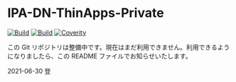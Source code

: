 ﻿# IPA-DN-ThinApps-Private
[![Build](https://github.com/IPA-CyberLab/IPA-DN-ThinApps-Private/actions/workflows/build_test_linux.yml/badge.svg)](https://github.com/IPA-CyberLab/IPA-DN-ThinApps-Private/actions)
[![Build](https://github.com/IPA-CyberLab/IPA-DN-ThinApps-Private/actions/workflows/build_test_windows.yml/badge.svg)](https://github.com/IPA-CyberLab/IPA-DN-ThinApps-Private/actions)
[![Coverity](https://scan.coverity.com/projects/23477/badge.svg?flat=1)](https://scan.coverity.com/projects/IPA-DN-ThinApps-Private-210730)


この Git リポジトリは整備中です。現在はまだ利用できません。利用できるようになりましたら、この README ファイルでお知らせいたします。


2021-06-30 登

